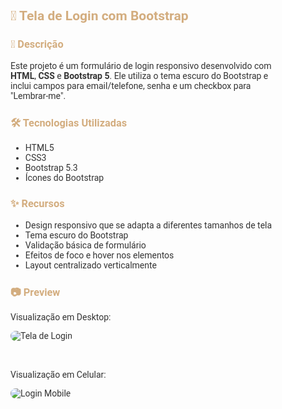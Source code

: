 <section class="sobre-projeto" style="padding: 2rem; max-width: 900px; margin: auto; font-family: 'Roboto', sans-serif; color: #333;">
  <h2 style="color: #d3ad7f;">🔐 Tela de Login com Bootstrap</h2>

  <h3 style="margin-top: 1.5rem; color: #d3ad7f;">📝 Descrição</h3>
  <p>Este projeto é um formulário de login responsivo desenvolvido com <strong>HTML</strong>, <strong>CSS</strong> e <strong>Bootstrap 5</strong>. Ele utiliza o tema escuro do Bootstrap e inclui campos para email/telefone, senha e um checkbox para "Lembrar-me".</p>

  <h3 style="margin-top: 1.5rem; color: #d3ad7f;">🛠 Tecnologias Utilizadas</h3>
  <ul>
    <li>HTML5</li>
    <li>CSS3</li>
    <li>Bootstrap 5.3</li>
    <li>Ícones do Bootstrap</li>
  </ul>

  <h3 style="margin-top: 1.5rem; color: #d3ad7f;">✨ Recursos</h3>
  <ul>
    <li>Design responsivo que se adapta a diferentes tamanhos de tela</li>
    <li>Tema escuro do Bootstrap</li>
    <li>Validação básica de formulário</li>
    <li>Efeitos de foco e hover nos elementos</li>
    <li>Layout centralizado verticalmente</li>
  </ul>

  <h3 style="margin-top: 1.5rem; color: #d3ad7f;">📷 Preview</h3>
  <p>Visualização em Desktop:</p>
  <img src="https://github.com/user-attachments/assets/9555a78a-b1fb-4deb-bdd9-a2acfcd15a6a" alt="Tela de Login" style="max-width: 100%; border-radius: 8px; margin-bottom: 2rem;">

  <p>Visualização em Celular:</p>
  <img src="https://github.com/user-attachments/assets/a8a2d0d6-572f-4d0f-85fb-091116e1f273" alt="Login Mobile" style="max-width: 100%; border-radius: 8px;">
</section>

